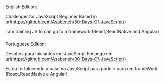 ###
English Edition: 

Challenger for JavaScript Beginner
Based in 
url(https://github.com/Asabeneh/30-Days-Of-JavaScript/)

I am training JS to can go to a framework (React,ReactNative and Angular)


###

Portuguese Edition: 

Desafios para Iniciantes em JavaScript
Foi pego em
url(https://github.com/Asabeneh/30-Days-Of-JavaScript/)

Estou fortalecendo a base no JavaScript para
pode ir para um frameWork (React,ReactNative e Angular)
###
